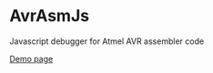 AvrAsmJs
========

Javascript debugger for Atmel AVR assembler code

[Demo page](http://rodiongork.github.io/AvrAsmJs)
